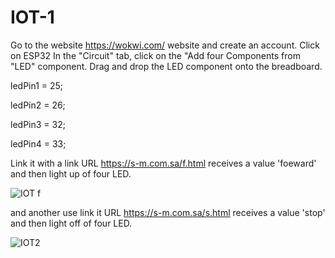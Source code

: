# IOT-1
Go to the website https://wokwi.com/ website and create an account. 
Click on ESP32 In the "Circuit" tab, click on the "Add four Components from "LED" component. Drag and drop the LED component onto the breadboard. 

ledPin1 = 25;

ledPin2 = 26;

ledPin3 = 32;

ledPin4 = 33;

Link it with a link URL https://s-m.com.sa/f.html receives a value 'foeward' and then light up of four LED.

![IOT f](https://github.com/laylaAm/IOT-1/assets/139586277/726caf79-a105-43c6-9a66-55f2153a08af)

and another use link it URL https://s-m.com.sa/s.html receives a value 'stop' and then light off of four LED.

![IOT2](https://github.com/laylaAm/IOT-1/assets/139586277/b6361c57-b9d8-473f-993e-d9f832153ef3)

